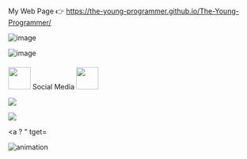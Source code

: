 My Web Page 👉 https://the-young-programmer.github.io/The-Young-Programmer/

<!--
**The-Young-Programmer/The-Young-Programmer** is a ✨ _special_ ✨ repository because its `README.md` (this file) appears on your GitHub profile.

Here are some ideas to get you started: 

- 🔭 I’m currently working on ...
- 🌱 I’m currently learning ...
- 👯 I’m looking to collaborate on ...
- 🤔 I’m looking for help with ...
- 💬 Ask me about ...
- 📫 How to reach me: ...
- 😄 Pronouns: ...
- ⚡ Fun fact: ...
-->






![image](https://github-readme-stats.vercel.app/api?username=The-Young-Programmer&show_icons=true&theme=midnight-purple)


![image](https://github-readme-stats.vercel.app/api/top-langs/?username=The-Young-Programmer&layout=compact&theme=midnight-purple)

#### 
<img src="https://media4.giphy.com/media/Ieo88333eatH73xKQG/giphy_s.gif" width="45"> Social Media <img src="https://media4.giphy.com/media /Ieo88333eatH73xKQG/giphy_s.gif" width="45">
<div>
<a href="https://www.instagram.com/t_nemonet " target="_blank"><img src="https://img.shields.io/badge/-Instagram-%23E4405F?style=for -the-badge&logo=instagram&logoColor=white" target="_blank"></a>

<a href="mailto:the.young.programmer.team@gmail.com"><img src="https://img.shields.io/badge/-Gmail-%23333?style=for-the-badge&logo=gmail&logoColor=white" target ="_blank"></a>
  
<a ? " tget=

![ animation](https://github.com/The-Young-Programmer/The-Young-Programmer/blob/output/github-contribution-grid-snake.svg)



